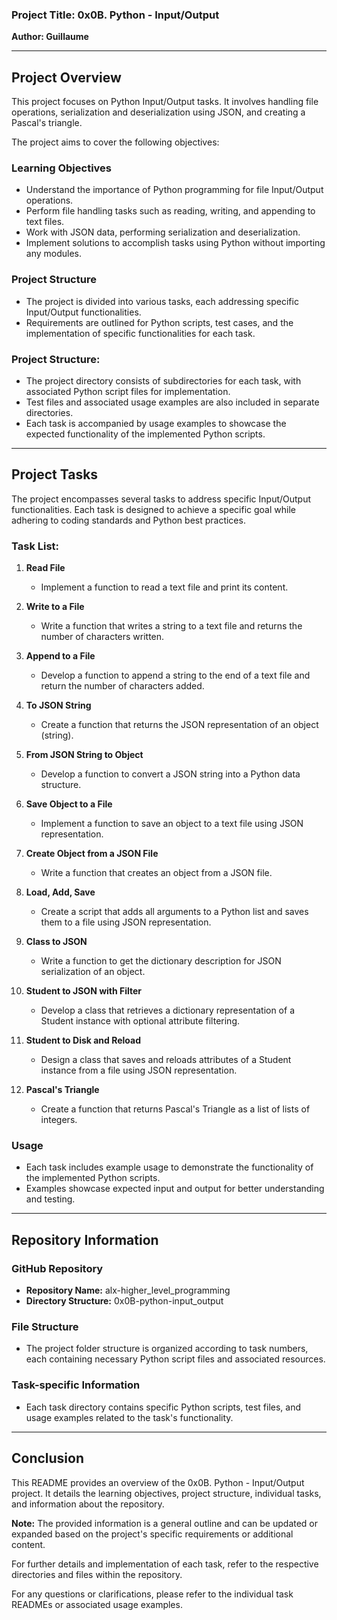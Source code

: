 ### Project Title: 0x0B. Python - Input/Output

**Author: Guillaume**

---

## Project Overview

This project focuses on Python Input/Output tasks. It involves handling file operations, serialization and deserialization using JSON, and creating a Pascal's triangle.

The project aims to cover the following objectives:

### Learning Objectives
- Understand the importance of Python programming for file Input/Output operations.
- Perform file handling tasks such as reading, writing, and appending to text files.
- Work with JSON data, performing serialization and deserialization.
- Implement solutions to accomplish tasks using Python without importing any modules.

### Project Structure
- The project is divided into various tasks, each addressing specific Input/Output functionalities.
- Requirements are outlined for Python scripts, test cases, and the implementation of specific functionalities for each task.

### Project Structure:
- The project directory consists of subdirectories for each task, with associated Python script files for implementation.
- Test files and associated usage examples are also included in separate directories.
- Each task is accompanied by usage examples to showcase the expected functionality of the implemented Python scripts.

---

## Project Tasks

The project encompasses several tasks to address specific Input/Output functionalities. Each task is designed to achieve a specific goal while adhering to coding standards and Python best practices.

### Task List:
1. **Read File**
   - Implement a function to read a text file and print its content.

2. **Write to a File**
   - Write a function that writes a string to a text file and returns the number of characters written.

3. **Append to a File**
   - Develop a function to append a string to the end of a text file and return the number of characters added.

4. **To JSON String**
   - Create a function that returns the JSON representation of an object (string).

5. **From JSON String to Object**
   - Develop a function to convert a JSON string into a Python data structure.

6. **Save Object to a File**
   - Implement a function to save an object to a text file using JSON representation.

7. **Create Object from a JSON File**
   - Write a function that creates an object from a JSON file.

8. **Load, Add, Save**
   - Create a script that adds all arguments to a Python list and saves them to a file using JSON representation.

9. **Class to JSON**
   - Write a function to get the dictionary description for JSON serialization of an object.

10. **Student to JSON with Filter**
    - Develop a class that retrieves a dictionary representation of a Student instance with optional attribute filtering.

11. **Student to Disk and Reload**
    - Design a class that saves and reloads attributes of a Student instance from a file using JSON representation.

12. **Pascal's Triangle**
    - Create a function that returns Pascal's Triangle as a list of lists of integers.

### Usage
- Each task includes example usage to demonstrate the functionality of the implemented Python scripts.
- Examples showcase expected input and output for better understanding and testing.

---

## Repository Information

### GitHub Repository
- **Repository Name:** alx-higher_level_programming
- **Directory Structure:** 0x0B-python-input_output

### File Structure
- The project folder structure is organized according to task numbers, each containing necessary Python script files and associated resources.

### Task-specific Information
- Each task directory contains specific Python scripts, test files, and usage examples related to the task's functionality.

---

## Conclusion

This README provides an overview of the 0x0B. Python - Input/Output project. It details the learning objectives, project structure, individual tasks, and information about the repository.

**Note:** The provided information is a general outline and can be updated or expanded based on the project's specific requirements or additional content.

For further details and implementation of each task, refer to the respective directories and files within the repository.

For any questions or clarifications, please refer to the individual task READMEs or associated usage examples.
